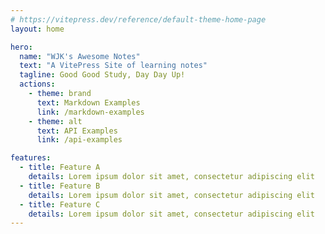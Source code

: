 ```yaml
---
# https://vitepress.dev/reference/default-theme-home-page
layout: home

hero:
  name: "WJK's Awesome Notes"
  text: "A VitePress Site of learning notes"
  tagline: Good Good Study, Day Day Up!
  actions:
    - theme: brand
      text: Markdown Examples
      link: /markdown-examples
    - theme: alt
      text: API Examples
      link: /api-examples

features:
  - title: Feature A
    details: Lorem ipsum dolor sit amet, consectetur adipiscing elit
  - title: Feature B
    details: Lorem ipsum dolor sit amet, consectetur adipiscing elit
  - title: Feature C
    details: Lorem ipsum dolor sit amet, consectetur adipiscing elit
---
```


